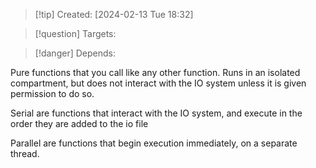 
>[!tip] Created: [2024-02-13 Tue 18:32]

>[!question] Targets: 

>[!danger] Depends: 

Pure functions that you call like any other function.  Runs in an isolated compartment, but does not interact with the IO system unless it is given permission to do so.

Serial are functions that interact with the IO system, and execute in the order they are added to the io file

Parallel are functions that begin execution immediately, on a separate thread.
